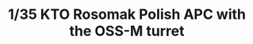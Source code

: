 ---
layout: product
title: "1/35 KTO Rosomak Polish APC with the OSS-M turret"
price: "5700" 
desc: "Maketa"
img_path: "/assets/img/IBG35034.webp"
brand: "IBG Models"
available: false
special_offer: false
new: false
soon: false
cat: "010000"
subcat: "015500"
subsubcat: "0N/A"
sifra: "IBG35034"
popular: false
spec: false
---